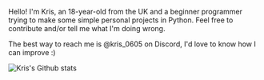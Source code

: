 Hello! I'm Kris, an 18-year-old from the UK and a beginner programmer trying to make some simple personal projects in Python.
Feel free to contribute and/or tell me what I'm doing wrong.

The best way to reach me is @kris_0605 on Discord, I'd love to know how I can improve :)

![Kris's Github stats](https://github-readme-stats.vercel.app/api?username=kris-0605)
